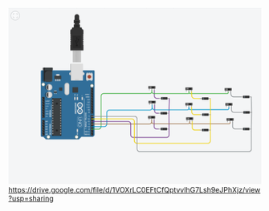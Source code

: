 
![Screenshot](https://github.com/Mishanya666/Internet-of-Things/blob/main/ButtonMatrix/2025-02-07_16-30-17.png)
https://drive.google.com/file/d/1VOXrLC0EFtCfQptvvlhG7Lsh9eJPhXjz/view?usp=sharing
